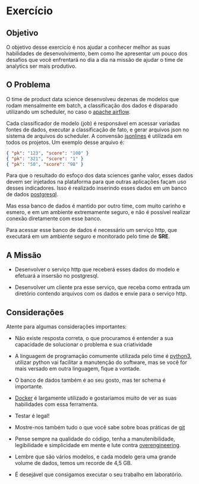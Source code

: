 Exercício
=========

Objetivo
--------

O objetivo desse exercicío é nos ajudar a conhecer melhor as suas habilidades de desenvolvimento, bem
como lhe apresentar um pouco dos desafios que você enfrentará no dia a dia na missão de ajudar o time
de analytics ser mais produtivo.

O Problema
----------

O time de product data science desenvolveu dezenas de modelos que rodam mensalmente em batch, a classificação
dos dados é disparado utilizando um scheduler, no caso o [apache airflow](https://airflow.apache.org).

Cada classificador de modelo (job) é responsável em acessar variadas fontes de dados, executar a classificação
de fato, e gerar arquivos json no sistema de arquivos do scheduler. A convensão [jsonlines](http://jsonlines.org)
é utilizada em todos os projetos. Um exemplo desse arquivo é:

```json
{ "pk": "123", "score": "100" }
{ "pk": "321", "score": "1" }
{ "pk": "50", "score": "98" }
```

Para que o resultado do esfoço dos data sciences ganhe valor, esses dados devem ser injetados na plataforma
para que outras aplicações façam uso desses indicadores. Isso é realizado inserindo esses dados em um banco
de dados [postgresql](https://www.postgresql.org).

Mas essa banco de dados é mantido por outro time, com muito carinho e esmero, e em um ambiente extremamente
seguro, e não é possível realizar conexão diretamente com esse banco.

Para acessar esse banco de dados é necessário um serviço http, que executará em um ambiente seguro e monitorado
pelo time de **SRE**.

A Missão
--------

* Desenvolver o serviço http que receberá esses dados do modelo e efetuará a insersão no postgresql.

* Desenvolver um cliente pra esse serviço, que receba como entrada um diretório contendo arquivos com os dados
e envie para o serviço http.

Considerações
-------------

Atente para algumas considerações importantes:


* Não existe resposta correta, o que procuramos é entender a sua capacidade de solucionar o problema e sua criatividade

* A linguagem de programação comumente utilizada pelo time é [python3](https://www.python.org), utilizar python
vai facilitar a manutenção do software, mas se você for mais versado em outra linguagem, fique a vontade.

* O banco de dados também é ao seu gosto, mas ter schema é importante. 

* [Docker](https://www.docker.com/) é largamente utilizado e gostaríamos muito de ver as suas habilidades com essa
ferramenta.

* Testar é legal!

* Mostre-nos também tudo o que você sabe sobre boas práticas de [git](https://git-scm.com)
 
* Pense sempre na qualidade do código, tenha a manutenibilidade, legibilidade e simplicidade em mente e lute contra
[overengineering](https://en.wikipedia.org/wiki/Overengineering).

* Lembre que são vários modelos, e cada modelo gera uma grande volume de dados, temos um recorde de 4,5 GB.

* É desejável que consigamos executar o seu trabalho em laboratório.